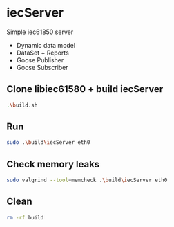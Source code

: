 # iecServer
Simple iec61850 server
- Dynamic data model
- DataSet + Reports
- Goose Publisher
- Goose Subscriber

## Clone libiec61580 + build iecServer
``` bash
.\build.sh
```

## Run
``` bash
sudo .\build\iecServer eth0
```

## Check memory leaks
``` bash
sudo valgrind --tool=memcheck .\build\iecServer eth0
```

## Clean
``` bash
rm -rf build
```
